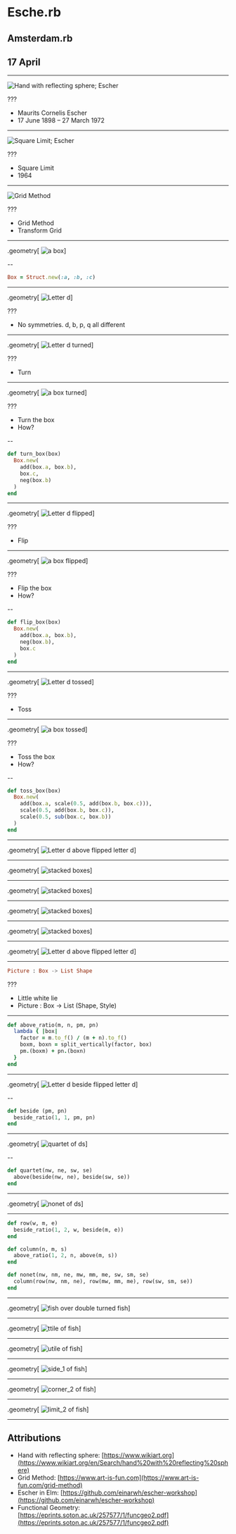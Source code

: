 # Esche.rb
## Amsterdam.rb
## 17 April

---

![Hand with reflecting sphere; Escher](image/hand-with-reflecting-sphere.jpg)

???

* Maurits Cornelis Escher
* 17 June 1898 – 27 March 1972

---

![Square Limit; Escher](image/square-limit.jpg)

???

* Square Limit
* 1964

---

![Grid Method](image/grid-method.jpg)

???

* Grid Method
* Transform Grid

---

.geometry[
![a box](image/box.svg)]

--

```ruby
Box = Struct.new(:a, :b, :c)
```

---

.geometry[
![Letter d](image/d.svg)]

???

* No symmetries. d, b, p, q all different

---

.geometry[
![Letter d turned](image/d_turn.svg)]

???

* Turn

---

.geometry[
![a box turned](image/box_turn.svg)]

???

* Turn the box
* How?

--

```ruby
def turn_box(box)
  Box.new(
    add(box.a, box.b),
    box.c,
    neg(box.b)
  )
end
```

---

.geometry[
![Letter d flipped](image/d_flip.svg)]

???

* Flip

---

.geometry[
![a box flipped](image/box_flip.svg)]

???

* Flip the box
* How?

--

```ruby
def flip_box(box)
  Box.new(
    add(box.a, box.b),
    neg(box.b),
    box.c
  )
end
```

---

.geometry[
![Letter d tossed](image/d_toss.svg)]

???

* Toss

---

.geometry[
![a box tossed](image/box_toss.svg)]

???

* Toss the box
* How?

--

```ruby
def toss_box(box)
  Box.new(
    add(box.a, scale(0.5, add(box.b, box.c))),
    scale(0.5, add(box.b, box.c)),
    scale(0.5, sub(box.c, box.b))
  )
end
```

---

.geometry[
![Letter d above flipped letter d](image/d_above.svg)]

---

.geometry[
![stacked boxes](image/box_split_vertically.svg)]

---

.geometry[
![stacked boxes](image/box_scaled.svg)]

---

.geometry[
![stacked boxes](image/box_moved_scaled.svg)]

---

.geometry[
![stacked boxes](image/box_split_vertically.02.svg)]

---

.geometry[
![Letter d above flipped letter d](image/d_above.02.svg)]

---

```elm
Picture : Box -> List Shape
```

???

* Little white lie
* Picture : Box -> List (Shape, Style)

---

```ruby
def above_ratio(m, n, pm, pn)
  lambda { |box|
    factor = m.to_f() / (m + n).to_f()
    boxm, boxn = split_vertically(factor, box)
    pm.(boxm) + pn.(boxn)
  }
end
```

---

.geometry[
![Letter d beside flipped letter d](image/d_beside.svg)]

--

```ruby
def beside (pm, pn)
  beside_ratio(1, 1, pm, pn)
end
```

---

.geometry[
![quartet of ds](image/d_quartet.svg)]

--

```ruby
def quartet(nw, ne, sw, se)
  above(beside(nw, ne), beside(sw, se))
end
```

---

.geometry[
![nonet of ds](image/d_nonet.svg)]


---

```ruby
def row(w, m, e)
  beside_ratio(1, 2, w, beside(m, e))
end

def column(n, m, s)
  above_ratio(1, 2, n, above(m, s))
end

def nonet(nw, nm, ne, mw, mm, me, sw, sm, se)
  column(row(nw, nm, ne), row(mw, mm, me), row(sw, sm, se))
end
```

---

.geometry[
![fish over double turned fish](image/fish_over.svg)]

---

.geometry[
![ttile of fish](image/fish_ttile.svg)]

---

.geometry[
![utile of fish](image/fish_utile.svg)]

---

.geometry[
![side_1 of fish](image/fish_side.svg)]

---

.geometry[
![corner_2 of fish](image/fish_corner.svg)]

---

.geometry[
![limit_2 of fish](image/fish_limit.svg)]

---

## Attributions

* Hand with reflecting sphere: [https://www.wikiart.org](https://www.wikiart.org/en/Search/hand%20with%20reflecting%20sphere)
* Grid Method: [https://www.art-is-fun.com](https://www.art-is-fun.com/grid-method)
* Escher in Elm: [https://github.com/einarwh/escher-workshop](https://github.com/einarwh/escher-workshop)
* Functional Geometry: [https://eprints.soton.ac.uk/257577/1/funcgeo2.pdf](https://eprints.soton.ac.uk/257577/1/funcgeo2.pdf)
